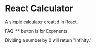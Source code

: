 # React Calculator
A simple calculator created in React.


FAQ:
** button is for Exponents.

Dividing a number by 0 will return "Infinity."
